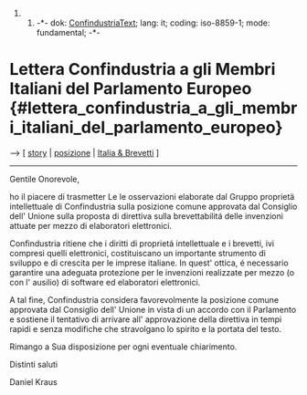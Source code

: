 1.  1.  -\*- dok: [ConfindustriaText](ConfindustriaText "wikilink");
        lang: it; coding: iso-8859-1; mode: fundamental; -\*-

# Lettera Confindustria a gli Membri Italiani del Parlamento Europeo {#lettera_confindustria_a_gli_membri_italiani_del_parlamento_europeo}

\--\> \[ [ story](Confindustria0411En "wikilink") \| [
posizione](ConfindustriaPaper0411It "wikilink") \| [ Italia &
Brevetti](SwpatitIt "wikilink") \]

------------------------------------------------------------------------

Gentile Onorevole,

ho il piacere di trasmetter Le le osservazioni elaborate dal Gruppo
proprietä intellettuale di Confindustria sulla posizione comune
approvata dal Consiglio dell\' Unione sulla proposta di direttiva sulla
brevettabilitá delle invenzioni attuate per mezzo di elaboratori
elettronici.

Confindustria ritiene che i diritti di proprietá intellettuale e i
brevetti, ivi compresi quelli elettronici, costituiscano un importante
strumento di sviluppo e di crescita per le imprese italiane. In quest\'
ottica, é necessario garantire una adeguata protezione per le invenzioni
realizzate per mezzo (o con l\' ausilio) di software ed elaboratori
elettronici.

A tal fine, Confindustria considera favorevolmente la posizione comune
approvata dal Consiglio dell\' Unione in vista di un accordo con il
Parlamento e sostiene il tentativo di arrivare all\' approvazione della
direttiva in tempi rapidi e senza modifiche che stravolgano lo spirito e
la portata del testo.

Rimango a Sua disposizione per ogni eventuale chiarimento.

Distinti saluti

Daniel Kraus

